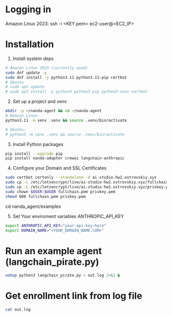 # Logging in
Amazon Linux 2023: ssh -i <KEY.pem> ec2-user@<EC2_IP>

# Installation
1) Install system deps

```bash
# Amazon Linux 2023 (currently used)
sudo dnf update -y
sudo dnf install -y python3.11 python3.11-pip certbot
# Ubuntu
# sudo apt update
# sudo apt install -y python3 python3-pip python3-venv certbot
```

2) Set up a project and venv
```bash
mkdir -p ~/nanda-agent && cd ~/nanda-agent
# Amazon Linux:
python3.11 -m venv .venv && source .venv/bin/activate

# Ubuntu:
# python3 -m venv .venv && source .venv/bin/activate
```

3) Install Python packages
```bash
pip install --upgrade pip
pip install nanda-adapter crewai langchain-anthropic
```

4) Configure your Domain and SSL Certificates

```bash
sudo certbot certonly --standalone -d ai-studio-hw2.ostrovskiy.xyz
sudo cp -L /etc/letsencrypt/live/ai-studio-hw2.ostrovskiy.xyz/fullchain.pem .
sudo cp -L /etc/letsencrypt/live/ai-studio-hw2.ostrovskiy.xyz/privkey.pem .
sudo chown $USER:$USER fullchain.pem privkey.pem
chmod 600 fullchain.pem privkey.pem
```
cd nanda_agent/examples


5) Set Your enviroment variables ANTHROPIC_API_KEY
```bash
export ANTHROPIC_API_KEY="your-api-key-here"
export DOMAIN_NAME="<YOUR_DOMAIN_NAME.COM>"
```

# Run an example agent __(langchain_pirate.py)__
```bash
nohup python3 langchain_pirate.py > out.log 2>&1 &
```

# Get  enrollment link from log file
```bash
cat out.log
```